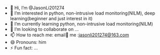 - 👋 Hi, I’m @JasonLi201274
- 👀 I’m interested in python, non-intrusive load monitoring(NILM), deep learning(beginner and just interest in it)
- 🌱 I’m currently learning python, non-intrusive load monitoring(NILM)
- 💞️ I’m looking to collaborate on ...
- 📫 How to reach me: email📧 me :jasonli201274@163.com
- 😄 Pronouns: him
- ⚡ Fun fact: ...

<!---
JasonLi201274/JasonLi201274 is a ✨ special ✨ repository because its `README.md` (this file) appears on your GitHub profile.
You can click the Preview link to take a look at your changes.
--->
